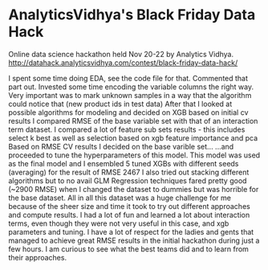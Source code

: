 # AnalyticsVidhya's Black Friday Data Hack

Online data science hackathon held Nov 20-22 by Analytics Vidhya. 
http://datahack.analyticsvidhya.com/contest/black-friday-data-hack/

I spent some time doing EDA, see the code file for that. Commented that part out.
Invested some time encoding the variable columns the right way. Very important was to mark unknown samples in a way  that the algorithm could notice that (new product ids in test data)
After that I looked at possible algorithms for modeling and decided on XGB based on initial cv results
I compared RMSE of the base variable set with that of an interaction term dataset. I compared a lot of feature sub sets results - this includes select k best as well as selection based on xgb feature importance and pca
Based on RMSE CV results I decided on the base varible set...
...and proceeded to tune the hyperparameters of this model. This model was used as the final model and I ensembled 5 tuned XGBs with different seeds (averaging) for the result of RMSE 2467 
I also tried out stacking different algorithms but to no avail
GLM Regression techniques fared pretty good (~2900 RMSE) when I changed the dataset to dummies but was horrible for the base dataset.
All in all this dataset was a huge challenge for me because of the sheer size and time it took to try out different approaches and compute results. I had a lot of fun and learned a lot about interaction terms, even though they were not very useful in this case, and xgb parameters and tuning.
I have a lot of respect for the ladies and gents that managed to achieve great RMSE results in the initial hackathon during just a few hours. I am curious to see what the best teams did and to learn from their approaches.